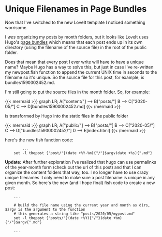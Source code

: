 # Unique Filenames in Page Bundles


Now that I've switched to the new LoveIt template I noticed something worrisome.
<!--more-->
I *was* organizing my posts by month folders, but it looks like LoveIt uses Hugo's [page bundles](https://gohugo.io/content-management/page-bundles/) which means that each post ends up in its own directory (using the filename of the source file) in the root of the public folder.

Does that mean that every post I ever write will have to have a unique name? Maybe Hugo has a way to solve this, but just in case I've re-written my newpost.fish function to append the current UNIX time in seconds to the filename so it's unique. So the source file for this post, for example, is bundles1590002452.md.

I'm still going to put the source files in the month folder. So, for example:

{{< mermaid >}}
graph LR;
A["content/"] --> B["posts/"] 
B --> C["2020-05/"] 
C --> D[bundles15900002452.md] 
{{< /mermaid >}}

is transformed by Hugo into the static files in the public folder

{{< mermaid >}}
graph LR;
A["public/"] --> B["posts/"] 
B --> C["2020-05/"]
C --> D["bundles15900002452/"]
D --> E[index.html]
{{< /mermaid >}}

here's the new fish function code:

```fish
        ...
	set -l thepost {"post/"}(date +%Y-%m){"/"}$argv(date +%s){".md"}
```

**Update:** After further exploration I've realized that hugo can use permalinks of the year-month form (check out the url of this post) and that I can organize the content folders that way, too. I no longer have to use crazy unique filenames. I only need to make sure a post filename is unique in any given month. So here's the new (and I hope final) fish code to create a new post:

```fish
    ...

	# build the file name using the current year and month as dirs, $argv is the argument to the function
    # this generates a string like "posts/2020/05/mypost.md"
	set -l thepost {"posts/"}(date +%Y){"/"}(date +%m){"/"}$argv{".md"}	

    ...
    
```


